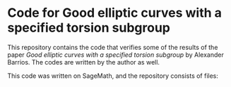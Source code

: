 # Code for Good elliptic curves with a specified torsion subgroup

This repository contains the code that verifies some of the results of the paper _Good elliptic curves with a specified torsion subgroup_ by Alexander Barrios. The codes are written by the author as well.

This code was written on SageMath, and the repository consists of  files:
